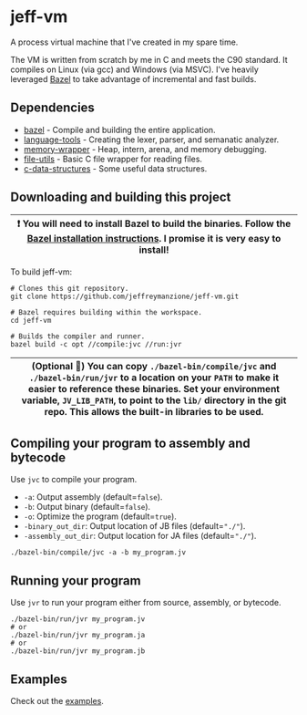 # jeff-vm

A process virtual machine that I've created in my spare time.

The VM is written from scratch by me in C and meets the C90 standard. It compiles on Linux (via gcc) and Windows (via MSVC). I've heavily leveraged [Bazel](https://bazel.build/) to take advantage of incremental and fast builds.

## Dependencies

* [bazel](https://bazel.build/) - Compile and building the entire application.
* [language-tools](https://github.com/jeffreymanzione/language-tools) - Creating the lexer, parser, and semanatic analyzer.
* [memory-wrapper](https://github.com/jeffreymanzione/memory-wrapper) - Heap, intern, arena, and memory debugging.
* [file-utils](https://github.com/jeffreymanzione/file-utils) - Basic C file wrapper for reading files.
* [c-data-structures](https://github.com/jeffreymanzione/c-data-structures) - Some useful data structures.

## Downloading and building this project

| :exclamation: You will need to install Bazel to build the binaries. Follow the [Bazel installation instructions](https://bazel.build/install). I promise it is very easy to install! |
|-|

To build jeff-vm:

```shell
# Clones this git repository.
git clone https://github.com/jeffreymanzione/jeff-vm.git

# Bazel requires building within the workspace.
cd jeff-vm

# Builds the compiler and runner.
bazel build -c opt //compile:jvc //run:jvr
```

| (Optional :100:) You can copy `./bazel-bin/compile/jvc` and `./bazel-bin/run/jvr` to a location on your `PATH` to make it easier to reference these binaries. Set your environment variable, `JV_LIB_PATH`, to point to the `lib/` directory in the git repo. This allows the built-in libraries to be used.|
|-|

## Compiling your program to assembly and bytecode

Use `jvc` to compile your program.

* `-a`: Output assembly (default=`false`).
* `-b`: Output binary (default=`false`).
* `-o`: Optimize the program (default=`true`).
* `-binary_out_dir`: Output location of JB files (default=`"./"`).
* `-assembly_out_dir`: Output location for JA files (default=`"./"`).

```shell
./bazel-bin/compile/jvc -a -b my_program.jv
```

## Running your program

Use `jvr` to run your program either from source, assembly, or bytecode.

```shell
./bazel-bin/run/jvr my_program.jv
# or
./bazel-bin/run/jvr my_program.ja
# or
./bazel-bin/run/jvr my_program.jb
```

## Examples

Check out the [examples](https://github.com/jeffreymanzione/jeff-vm/tree/master/examples).
